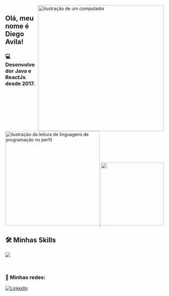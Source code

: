 
<img src="https://raw.githubusercontent.com/MicaelliMedeiros/micaellimedeiros/master/image/computer-illustration.png" alt="ilustração de um computador" min-width="400px" max-width="400px" width="400px" align="right" >
<h2> Olá, meu nome é <strong>Diego Avila!</strong></h2>
<h3> 💻 Desenvolvedor Java e ReactJs desde 2017.</h3>
<br>


<a href="https://github.com/DiegoBorraz" title="ilustração do mapeamento de linguagens">
  <img height="300em"   src="https://github-readme-stats.vercel.app/api/top-langs/?username=DiegoBorraz&theme=dracula&hide_langs_below=1" alt="ilustração da leitura de linguagens de programação no perfil"/>
  <img height="200em"  src="https://github-readme-stats.vercel.app/api?username=DiegoBorraz&show_icons=true&theme=dracula&include_all_commits=true"/>
</a>

## 🛠️ Minhas Skills

<p align="left">
  <a href="https://skillicons.dev">
    <img src="https://skillicons.dev/icons?i=java,react,nodejs,spring,docker,unreal,postgres" />
  </a>
</p>




<br>

### 📱 Minhas redes:

<p align="left">
  <a href="https://www.linkedin.com/in/diego-avila-91725b192" title="LinkedIn">
  <img src="https://img.shields.io/badge/-Linkedin-0e76a8?style=flat-square&logo=Linkedin&logoColor=white&link=/" alt="LinkedIn"/></a>
</p>
